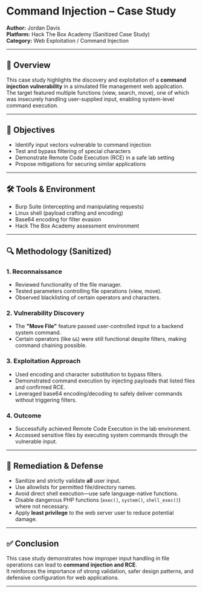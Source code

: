 # Command Injection – Case Study

**Author:** Jordan Davis  
**Platform:** Hack The Box Academy (Sanitized Case Study)  
**Category:** Web Exploitation / Command Injection  

---

## 🧠 Overview

This case study highlights the discovery and exploitation of a **command injection vulnerability** in a simulated file management web application.  
The target featured multiple functions (view, search, move), one of which was insecurely handling user-supplied input, enabling system-level command execution.

---

## 🎯 Objectives

- Identify input vectors vulnerable to command injection  
- Test and bypass filtering of special characters  
- Demonstrate Remote Code Execution (RCE) in a safe lab setting  
- Propose mitigations for securing similar applications  

---

## 🛠️ Tools & Environment

- Burp Suite (intercepting and manipulating requests)  
- Linux shell (payload crafting and encoding)  
- Base64 encoding for filter evasion  
- Hack The Box Academy assessment environment  

---

## 🔍 Methodology (Sanitized)

### 1. Reconnaissance
- Reviewed functionality of the file manager.  
- Tested parameters controlling file operations (view, move).  
- Observed blacklisting of certain operators and characters.  

### 2. Vulnerability Discovery
- The **"Move File"** feature passed user-controlled input to a backend system command.  
- Certain operators (like `&&`) were still functional despite filters, making command chaining possible.  

### 3. Exploitation Approach
- Used encoding and character substitution to bypass filters.  
- Demonstrated command execution by injecting payloads that listed files and confirmed RCE.  
- Leveraged base64 encoding/decoding to safely deliver commands without triggering filters.  

### 4. Outcome
- Successfully achieved Remote Code Execution in the lab environment.  
- Accessed sensitive files by executing system commands through the vulnerable input.  

---

## 🧱 Remediation & Defense

- Sanitize and strictly validate **all** user input.  
- Use allowlists for permitted file/directory names.  
- Avoid direct shell execution—use safe language-native functions.  
- Disable dangerous PHP functions (`exec()`, `system()`, `shell_exec()`) where not necessary.  
- Apply **least privilege** to the web server user to reduce potential damage.  

---

## ✅ Conclusion

This case study demonstrates how improper input handling in file operations can lead to **command injection and RCE**.  
It reinforces the importance of strong validation, safer design patterns, and defensive configuration for web applications.  

---
